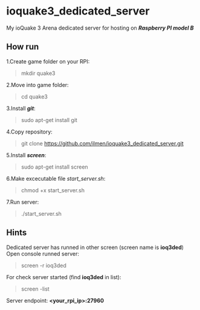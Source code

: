 # ioquake3_dedicated_server
My ioQuake 3 Arena dedicated server for hosting on ***Raspberry PI model B***

## How run
1.Create game folder on your RPI:
> mkdir quake3

2.Move into game folder:
> cd quake3

3.Install  ***git***:
> sudo apt-get install git

4.Copy repository:
> git clone https://github.com/ilmen/ioquake3_dedicated_server.git

5.Install ***screen***:
> sudo apt-get install screen

6.Make excecutable file *start_server.sh*:
> chmod +x start_server.sh

7.Run server:
> ./start_server.sh

## Hints
Dedicated server has runned in other screen (screen name is **ioq3ded**)  
Open console runned server:
> screen -r ioq3ded

For check server started (find **ioq3ded** in list):
> screen -list

Server endpoint: **\<your_rpi_ip\>:27960**
